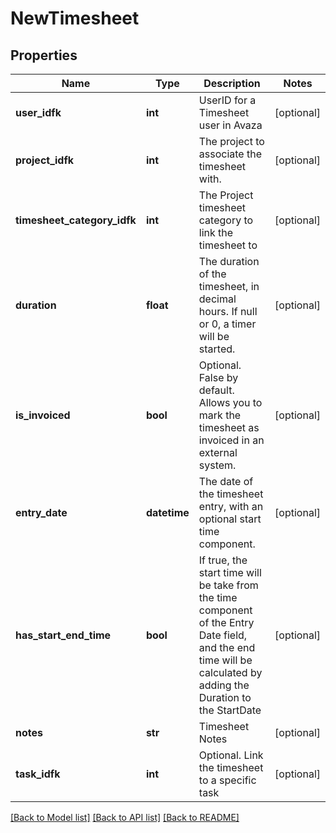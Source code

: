 # NewTimesheet

## Properties
Name | Type | Description | Notes
------------ | ------------- | ------------- | -------------
**user_idfk** | **int** | UserID for a Timesheet user in Avaza | [optional] 
**project_idfk** | **int** | The project to associate the timesheet with. | [optional] 
**timesheet_category_idfk** | **int** | The Project timesheet category to link the timesheet to | [optional] 
**duration** | **float** | The duration of the timesheet, in decimal hours. If null or 0, a timer will be started. | [optional] 
**is_invoiced** | **bool** | Optional. False by default. Allows you to mark the timesheet as invoiced in an external system. | [optional] 
**entry_date** | **datetime** | The date of the timesheet entry, with an optional start time component. | [optional] 
**has_start_end_time** | **bool** | If true, the start time will be take from the time component of the Entry Date field, and the end time will be calculated by adding the Duration to the StartDate | [optional] 
**notes** | **str** | Timesheet Notes | [optional] 
**task_idfk** | **int** | Optional. Link the timesheet to a specific task | [optional] 

[[Back to Model list]](../README.md#documentation-for-models) [[Back to API list]](../README.md#documentation-for-api-endpoints) [[Back to README]](../README.md)


